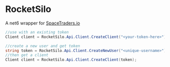 # RocketSilo

A net6 wrapper for [SpaceTraders.io](https://spacetraders.io)

```c#
//use with an existing token
Client client = RocketSilo.Api.Client.CreateClient("<your-token-here>");

//create a new user and get token
string token = RocketSilo.Api.Client.CreateNewUser("<unique-username>");
//then get a client
Client client = RocketSilo.Api.Client.CreateClient(token);
```